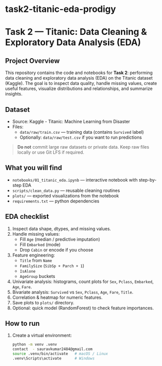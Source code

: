 # task2-titanic-eda-prodigy
# Task 2 — Titanic: Data Cleaning & Exploratory Data Analysis (EDA)

## Project Overview
This repository contains the code and notebooks for **Task 2**: performing data cleaning and exploratory data analysis (EDA) on the Titanic dataset (Kaggle). The goal is to inspect data quality, handle missing values, create useful features, visualize distributions and relationships, and summarize insights.

## Dataset
- Source: Kaggle - Titanic: Machine Learning from Disaster  
- Files:
  - `data/raw/train.csv` — training data (contains `Survived` label)
  - Optionally: `data/raw/test.csv` if you want to run predictions

> **Do not** commit large raw datasets or private data. Keep raw files locally or use Git LFS if required.

## What you will find
- `notebooks/01_titanic_eda.ipynb` — interactive notebook with step-by-step EDA
- `scripts/clean_data.py` — reusable cleaning routines
- `plots/` — exported visualizations from the notebook
- `requirements.txt` — python dependencies

## EDA checklist
1. Inspect data shape, dtypes, and missing values.
2. Handle missing values:
   - Fill `Age` (median / predictive imputation)
   - Fill `Embarked` (mode)
   - Drop `Cabin` or encode if you choose
3. Feature engineering:
   - `Title` from `Name`
   - `FamilySize` (`SibSp + Parch + 1`)
   - `IsAlone`
   - `AgeGroup` buckets
4. Univariate analysis: histograms, count plots for `Sex`, `Pclass`, `Embarked`, `Age`, `Fare`.
5. Bivariate analysis: `Survived` vs `Sex`, `Pclass`, `Age`, `Fare`, `Title`.
6. Correlation & heatmap for numeric features.
7. Save plots to `plots/` directory.
8. Optional: quick model (RandomForest) to check feature importances.

## How to run
1. Create a virtual environment:
   ```bash
   python -m venv .venv
   contact  - sauravkumar2484@gmail.com
   source .venv/bin/activate   # macOS / Linux
   .venv\Scripts\activate      # Windows
